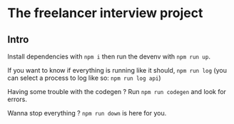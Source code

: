 # The freelancer interview project

## Intro

Install dependencies with `npm i` then run the devenv with `npm run up`.

If you want to know if everything is running like it should, `npm run log` (you can select a process to log like so: `npm run log api`)

Having some trouble with the codegen ? Run `npm run codegen` and look for errors.

Wanna stop everything ? `npm run down` is here for you.
